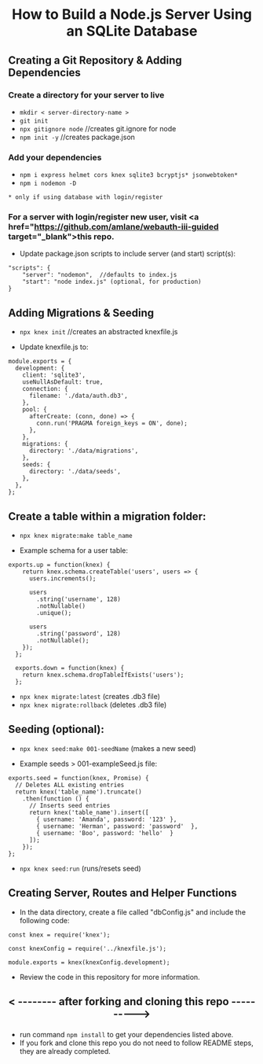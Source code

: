 # <p align="center">How to Build a Node.js Server Using an SQLite Database</p>

## Creating a Git Repository & Adding Dependencies

### Create a directory for your server to live

- `mkdir < server-directory-name >`
- `git init`              
- `npx gitignore node`    //creates git.ignore for node
- `npm init -y`           //creates package.json

### Add your dependencies

- `npm i express helmet cors knex sqlite3 bcryptjs* jsonwebtoken*`         
- `npm i nodemon -D`	

`* only if using database with login/register`

### For a server with login/register new user, visit <a href="https://github.com/amlane/webauth-iii-guided target="_blank">this repo</a>.

- Update package.json scripts to include server (and start) script(s):

```
"scripts": {
	"server": "nodemon",  //defaults to index.js
	"start": "node index.js" (optional, for production)
}
```


## Adding Migrations & Seeding

- `npx knex init`    //creates an abstracted knexfile.js

- Update knexfile.js to:

```
module.exports = {
  development: {
    client: 'sqlite3',
    useNullAsDefault: true,
    connection: {
      filename: './data/auth.db3',
    },
    pool: {
      afterCreate: (conn, done) => {
        conn.run('PRAGMA foreign_keys = ON', done);
      },
    },
    migrations: {
      directory: './data/migrations',
    },
    seeds: {
      directory: './data/seeds',
    },
  },
};
```

## Create a table within a migration folder:

- `npx knex migrate:make table_name`

- Example schema for a user table: 

```
exports.up = function(knex) {
    return knex.schema.createTable('users', users => {
      users.increments();
  
      users
        .string('username', 128)
        .notNullable()
        .unique();

      users
        .string('password', 128)
        .notNullable();
    });
  };
  
  exports.down = function(knex) {
    return knex.schema.dropTableIfExists('users');
  };

```

- `npx knex migrate:latest`     (creates .db3 file)
- `npx knex migrate:rollback`   (deletes .db3 file)

## Seeding (optional):

- `npx knex seed:make 001-seedName`    (makes a new seed)

- Example seeds > 001-exampleSeed.js file:

```
exports.seed = function(knex, Promise) {
  // Deletes ALL existing entries
  return knex('table_name').truncate()
    .then(function () {
      // Inserts seed entries
      return knex('table_name').insert([
        { username: 'Amanda', password: '123' },
        { username: 'Herman', password: 'password'  },
        { username: 'Boo', password: 'hello'  }
      ]);
    });
};
```

- `npx knex seed:run`		               (runs/resets seed)



## Creating Server, Routes and Helper Functions

- In the data directory, create a file called "dbConfig.js" and include the following code: 
```
const knex = require('knex');

const knexConfig = require('../knexfile.js');

module.exports = knex(knexConfig.development);
```
- Review the code in this repository for more information. 

## <p align="center">< -------- after forking and cloning this repo ----------></p>

- run command `npm install` to get your dependencies listed above.
- If you fork and clone this repo you do not need to follow README steps, they are already completed. 


